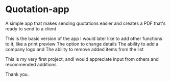 # Quotation-app
A simple app that makes sending quotations easier and creates a PDF that's ready to send to a client    

This is the basic version of the app
I would later like to add other functions to it, 
like a print preview 
The option to change details 
The ability to add a company logo and 
The ability to remove added items from the list  

This is my very first project, andI  would appreciate input from others and recommended additions 

Thank you. 
